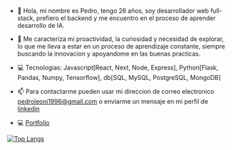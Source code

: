 - 👋 Hola, mi nombre es Pedro, tengo 26 años, soy desarrollador web full-stack, prefiero el backend y me encuentro en el proceso de aprender desarrollo de IA. 

- 🌱 Me caracteriza mi proactividad, la curiosidad y necesidad de explorar, lo que me lleva a estar en un proceso de aprendizaje constante, siempre buscando la innovacion y apoyandome en las buenas practicas.

- 💻 Tecnologias: Javascript[React, Next, Node, Express], Python[Flask, Pandas, Numpy, Tensorflow], db[SQL, MySQL, PostgreSQL, MongoDB]

- 📫 Para contactarme pueden usar mi direccion de correo electronico pedroleoni1996@gmail.com o enviarme un mensaje en mi perfil de [linkedin](https://www.linkedin.com/in/pedro-leoni/)

- 💻 [Portfolio](https://pedro-leoni.vercel.app/)


[![Top Langs](https://github-readme-stats.vercel.app/api/top-langs/?username=pedro-leoni&layout=compact)](https://github.com/anuraghazra/github-readme-stats)


<!---
pedro-leoni/pedro-leoni is a ✨ special ✨ repository because its `README.md` (this file) appears on your GitHub profile.
You can click the Preview link to take a look at your changes.
--->
